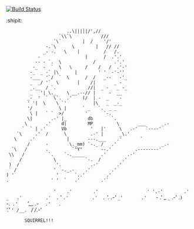 [![Build Status](https://travis-ci.org/drutyper/assignments.svg?branch=master)](https://travis-ci.org/drutyper/assignments)

:shipit:

                           ..\|||||/',//
                        `\\`\           ///
                      `\`        |  /    '/'
                   -.`\      \        |   // //
                  _- -.   \    |         /   /.
                -                 |      /  .'.'
               -- - `.  \            /       .'.'
              -_  -  `  \   \     /    /   /  .'-'
             -_  _ -` |\      |        ' '  -'-''
             -___  '`/  `  \      /  /   _--   -'_
             _  _/ '`  \       |    /|       _ -
             _.__  / `.            //|  _ -   _ -_
             _   '| \._    \ __.--// |     -  __
            _-  '  `  \`.  .'    (/  | -  _    -
            ' '|  \    \ `'          |\   _  _-_
            '/          \ |      ` _   `.  _ _
             \ |   ` `  >/        '      `-.
            \|       .-' |_        db       `.
           \       .'    d|        MP         \       ___      _.-
          `  ` | .'      Vb         '   |'     \   .-'   `----'
        `\     .'  /      \         .-' |      _\.'
       \     .'            |       ---.___    .'       `
            /      -        \._mm) `-._ /   .'                 _.-
      `\   /       .         `"Y"       --.'         .--------'
     \\   /         `.    `-._____      .'        .-'
         /            \           `-.  /        .'
     )  /              '.           .-'       .'
     ` /              '  -._.-    .'        .'
    ) '                '      `..'        .'
    .                ' '  `   .'        .'`
   `                   '    .'        .'  `
   `                  ' '.-'        .'   `
   `               _   .'         .'  .`
    '              _`.'         .'  .`
     '.        .-'_ `_'       .'   `
       -      .' _  `_`    .-'  .`
       )          `-._`  .'    `
        '__   _.-_  `  .'   .`           
           '.'     `' /__. `
           /         /_.-'

           SQUIRREL!!!